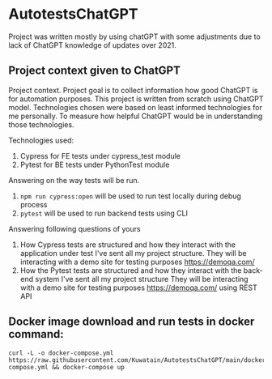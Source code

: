 # AutotestsChatGPT

Project was written mostly by using chatGPT with some adjustments due to lack of 
ChatGPT knowledge of updates over 2021.

## Project context given to ChatGPT

Project context.
Project goal is to collect information how good ChatGPT is for automation purposes.
This project is written from scratch using ChatGPT model.
Technologies chosen were based on least informed technologies for me personally. To measure how helpful ChatGPT would be in understanding those technologies.

Technologies used:
1. Cypress for FE tests under cypress_test module
2. Pytest for BE tests under PythonTest module


Answering on the way tests will be run.
1. `npm run cypress:open` will be used to run test locally during debug process
2. `pytest` will be used to run backend tests using CLI

Answering following questions of yours
1. How Cypress tests are structured and how they interact with the application under test
   I've sent all my project structure.
   They will be interacting with a demo site for testing purposes https://demoqa.com/
2. How the Pytest tests are structured and how they interact with the back-end system
   I've sent all my project structure
   They will be interacting with a demo site for testing purposes https://demoqa.com/ using REST API


## Docker image download and run tests in docker command:
```
curl -L -o docker-compose.yml https://raw.githubusercontent.com/Kuwatain/AutotestsChatGPT/main/docker-compose.yml && docker-compose up
```
